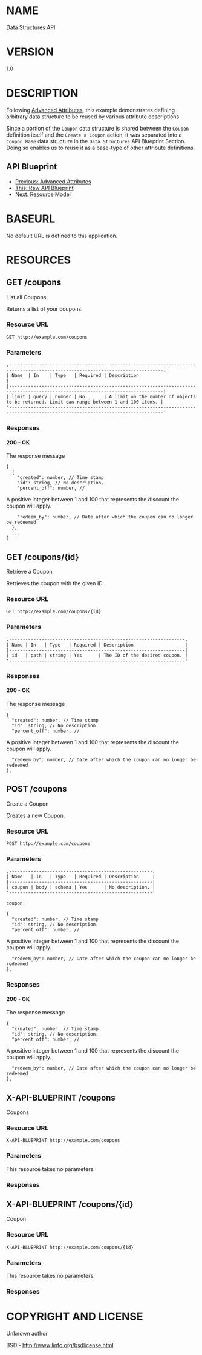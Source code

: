 # NAME

Data Structures API

# VERSION

1.0

# DESCRIPTION

Following [Advanced Attributes](09.%20Advanced%20Attributes.md), this example demonstrates defining arbitrary data structure to be reused by various attribute descriptions.

Since a portion of the `Coupon` data structure is shared between the `Coupon` definition itself and the `Create a Coupon` action, it was separated into a `Coupon Base` data structure in the `Data Structures` API Blueprint Section. Doing so enables us to reuse it as a base-type of other attribute definitions.

## API Blueprint
+ [Previous: Advanced Attributes](09.%20Advanced%20Attributes.md)
+ [This: Raw API Blueprint](https://raw.github.com/apiaryio/api-blueprint/master/examples/10.%20Data%20Structures.md)
+ [Next: Resource Model](11.%20Resource%20Model.md)

# BASEURL

No default URL is defined to this application.

# RESOURCES

## GET /coupons

List all Coupons

Returns a list of your coupons.

### Resource URL

    GET http://example.com/coupons

### Parameters

    .-------------------------------------------------------------------------------------------------------------------------------.
    | Name  | In    | Type   | Required | Description                                                                               |
    |-------------------------------------------------------------------------------------------------------------------------------|
    | limit | query | number | No       | A limit on the number of objects to be returned. Limit can range between 1 and 100 items. |
    '-------------------------------------------------------------------------------------------------------------------------------'

### Responses

#### 200 - OK

The response message

    [
      {
        "created": number, // Time stamp
        "id": string, // No description.
        "percent_off": number, // 
  A positive integer between 1 and 100 that represents the discount the coupon will apply.

        "redeem_by": number, // Date after which the coupon can no longer be redeemed
      },
      ...
    ]

## GET /coupons/{id}

Retrieve a Coupon

Retrieves the coupon with the given ID.

### Resource URL

    GET http://example.com/coupons/{id}

### Parameters

    .-----------------------------------------------------------------.
    | Name | In   | Type   | Required | Description                   |
    |-----------------------------------------------------------------|
    | id   | path | string | Yes      | The ID of the desired coupon. |
    '-----------------------------------------------------------------'

### Responses

#### 200 - OK

The response message

    {
      "created": number, // Time stamp
      "id": string, // No description.
      "percent_off": number, // 
  A positive integer between 1 and 100 that represents the discount the coupon will apply.

      "redeem_by": number, // Date after which the coupon can no longer be redeemed
    },

## POST /coupons

Create a Coupon

Creates a new Coupon.

### Resource URL

    POST http://example.com/coupons

### Parameters

    .-----------------------------------------------------.
    | Name   | In   | Type   | Required | Description     |
    |-----------------------------------------------------|
    | coupon | body | schema | Yes      | No description. |
    '-----------------------------------------------------'

    coupon:

    {
      "created": number, // Time stamp
      "id": string, // No description.
      "percent_off": number, // 
  A positive integer between 1 and 100 that represents the discount the coupon will apply.

      "redeem_by": number, // Date after which the coupon can no longer be redeemed
    },

### Responses

#### 200 - OK

The response message

    {
      "created": number, // Time stamp
      "id": string, // No description.
      "percent_off": number, // 
  A positive integer between 1 and 100 that represents the discount the coupon will apply.

      "redeem_by": number, // Date after which the coupon can no longer be redeemed
    },

## X-API-BLUEPRINT /coupons

Coupons

### Resource URL

    X-API-BLUEPRINT http://example.com/coupons

### Parameters

This resource takes no parameters.

### Responses

## X-API-BLUEPRINT /coupons/{id}

Coupon

### Resource URL

    X-API-BLUEPRINT http://example.com/coupons/{id}

### Parameters

This resource takes no parameters.

### Responses

# COPYRIGHT AND LICENSE

Unknown author

BSD - http://www.linfo.org/bsdlicense.html

